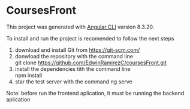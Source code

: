 # CoursesFront

This project was generated with [Angular CLI](https://github.com/angular/angular-cli) version 8.3.20.

To install and run the project is recomended to follow the next steps

1) download and install Git from https://git-scm.com/
2) donwload the repository with the command line   
    git clone https://github.com/EdwinRamirezC/coursesFront.git
3) install the dependencies tith the command line  
    npm install
4) star the test server with the command 
    ng serve
    
Note: before run the frontend aplication, it must be running the backend aplication
